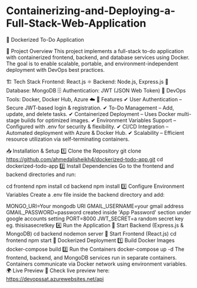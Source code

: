 # Containerizing-and-Deploying-a-Full-Stack-Web-Application
🐳 Dockerized To-Do Application

📌 Project Overview
This project implements a full-stack to-do application with containerized frontend, backend, and database services using Docker. The goal is to enable scalable, portable, and environment-independent deployment with DevOps best practices.

🏗️ Tech Stack
Frontend: React.js ⚛️
Backend: Node.js, Express.js 🚀
Database: MongoDB 🗄️
Authentication: JWT (JSON Web Token) 🔑
DevOps Tools: Docker, Docker Hub, Azure ☁️
🚀 Features
✔ User Authentication – Secure JWT-based login & registration.
✔ To-Do Management – Add, update, and delete tasks.
✔ Containerized Deployment – Uses Docker multi-stage builds for optimized images.
✔ Environment Variables Support – Configured with .env for security & flexibility.
✔ CI/CD Integration – Automated deployment with Azure & Docker Hub.
✔ Scalability – Efficient resource utilization via self-terminating containers.

📥 Installation & Setup
1️⃣ Clone the Repository
git clone https://github.com/ahmedalisheikh4/dockerized-todo-app.git
cd dockerized-todo-app
2️⃣ Install Dependencies
Go to the frontend and backend directories and run:

cd frontend
npm install
cd backend
npm install
3️⃣ Configure Environment Variables
Create a .env file inside the backend directory and add:

MONGO_URI=Your mongodb URI
GMAIL_USERNAME=your gmail address
GMAIL_PASSWORD=password created inside 'App Password' section under google accounts setting
PORT=8000
JWT_SECRET=a random secret key eg. thisisasecretkey
4️⃣ Run the Application
🔹 Start Backend (Express.js & MongoDB)
cd backend
nodemon server
🔹 Start Frontend (React.js)
cd frontend
npm start
🐳 Dockerized Deployment
1️⃣ Build Docker Images
docker-compose build
2️⃣ Run the Containers
docker-compose up -d
The frontend, backend, and MongoDB services run in separate containers.
Containers communicate via Docker network using environment variables.
🌍 Live Preview
🔗 Check live preview here: https://devopssat.azurewebsites.net/api
